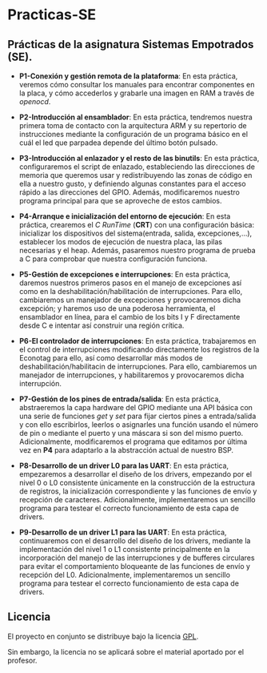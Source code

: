 Practicas-SE  
========================

Prácticas de la asignatura Sistemas Empotrados (SE).  
------------------------

- **P1-Conexión y gestión remota de la plataforma**: En esta práctica, veremos cómo consultar los manuales para encontrar componentes en la placa, y cómo accederlos y grabarle una imagen en RAM a través de *openocd*.  

- **P2-Introducción al ensamblador**: En esta práctica, tendremos nuestra primera toma de contacto con la arquitectura ARM y su repertorio de instrucciones mediante la configuración de un programa básico en el cuál el led que parpadea depende del último botón pulsado.  

- **P3-Introducción al enlazador y el resto de las binutils**: En esta práctica, configuraremos el script de enlazado, estableciendo las direcciones de memoria que queremos usar y redistribuyendo las zonas de código en ella a nuestro gusto, y definiendo algunas constantes para el acceso rápido a las direcciones del GPIO. Además, modificaremos nuestro programa principal para que se aproveche de estos cambios.  

- **P4-Arranque e inicialización del entorno de ejecución**: En esta práctica, crearemos el *C RunTime* (**CRT**) con una configuración básica: inicializar los dispositivos del sistema(entrada, salida, excepciones,...), establecer los modos de ejecución de nuestra placa, las pilas necesarias y el heap. Además, pasaremos nuestro programa de prueba a C para comprobar que nuestra configuración funciona.  

- **P5-Gestión de excepciones e interrupciones**: En esta práctica, daremos nuestros primeros pasos en el manejo de excepciones así como en la deshabilitación/habilitación de interrupciones. Para ello, cambiaremos un manejador de excepciones y provocaremos dicha excepción; y haremos uso de una poderosa herramienta, el ensamblador en línea, para el cambio de los bits I y F directamente desde C e intentar así construir una región crítica.  

- **P6-El controlador de interrupciones**: En esta práctica, trabajaremos en el control de interrupciones modificando directamente los registros de la Econotag para ello, así como desarrollar más modos de deshabilitación/habilitacin de interrupciones. Para ello, cambiaremos un manejador de interrupciones, y habilitaremos y provocaremos dicha interrupción.  

- **P7-Gestión de los pines de entrada/salida**: En esta práctica, abstraeremos la capa hardware del GPIO mediante una API básica con una serie de funciones *get* y *set* para fijar ciertos pines a entrada/salida y con ello escribirlos, leerlos o asignarles una función usando el número de pin o mediante el puerto y una máscara si son del mismo puerto. Adicionalmente, modificaremos el programa que editamos por última vez en **P4** para adaptarlo a la abstracción actual de nuestro BSP.  

- **P8-Desarrollo de un driver L0 para las UART**: En esta práctica, empezaremos a desarrollar el diseño de los drivers, empezando por el nivel 0 o L0 consistente únicamente en la construcción de la estructura de registros, la inicialización correspondiente y las funciones de envío y recepción de caracteres. Adicionalmente, implementaremos un sencillo programa para testear el correcto funcionamiento de esta capa de drivers.  

- **P9-Desarrollo de un driver L1 para las UART**: En esta práctica, continuaremos con el desarrollo del diseño de los drivers, mediante la implementación del nivel 1 o L1 consistente principalmente en la incorporación del manejo de las interrupciones y de bufferes circulares para evitar el comportamiento bloqueante de las funciones de envío y recepción del L0. Adicionalmente, implementaremos un sencillo programa para testear el correcto funcionamiento de esta capa de drivers.  

Licencia  
------------------------
El proyecto en conjunto se distribuye bajo la licencia [GPL](https://github.com/oxcar103/Practicas-SE/blob/master/LICENSE).  

Sin embargo, la licencia no se aplicará sobre el material aportado por el profesor.  

